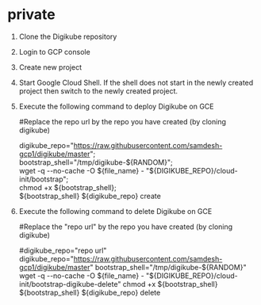 # private

1. Clone the Digikube repository
2. Login to GCP console
3. Create new project
4. Start Google Cloud Shell.  If the shell does not start in the newly created project then switch to the newly created project.
5. Execute the following command to deploy Digikube on GCE
  
      #Replace the repo url by the repo you have created (by cloning digikube)

      digikube_repo="https://raw.githubusercontent.com/samdesh-gcp1/digikube/master";	\
      bootstrap_shell="/tmp/digikube-${RANDOM}";										\
      wget -q --no-cache -O ${file_name} - "${DIGIKUBE_REPO}/cloud-init/bootstrap";		\
      chmod +x ${bootstrap_shell};														\
      ${bootstrap_shell} ${digikube_repo} create
  
  
6. Execute the following command to delete Digikube on GCE

      #Replace the "repo url" by the repo you have created (by cloning digikube)
      
      #digikube_repo="repo url"
      digikube_repo="https://raw.githubusercontent.com/samdesh-gcp1/digikube/master"
      bootstrap_shell="/tmp/digikube-${RANDOM}"
      wget -q --no-cache -O ${file_name} - "${DIGIKUBE_REPO}/cloud-init/bootstrap-digikube-delete"
      chmod +x ${bootstrap_shell}
      ${bootstrap_shell} ${digikube_repo} delete
